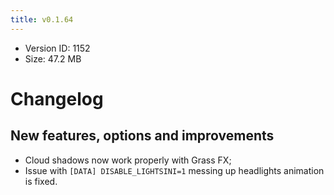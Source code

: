 ```yaml
---
title: v0.1.64
---
```


*   Version ID: 1152
*   Size: 47.2 MB

# Changelog

## New features, options and improvements

*   Cloud shadows now work properly with Grass FX;
*   Issue with `[DATA] DISABLE_LIGHTSINI=1` messing up headlights animation is fixed.
